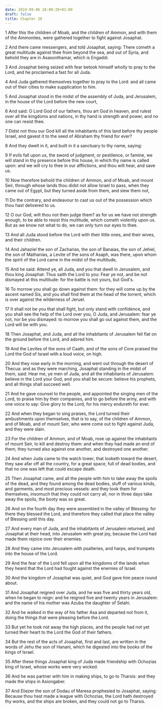```yaml
---
date: 2024-09-06 20:00:28+02:00
draft: false
title: Chapter 20
---
```




1 After this the children of Moab, and the children of Ammon, and with them of the Ammonites, were gathered together to fight against Josaphat.

2 And there came messengers, and told Josaphat, saying: There cometh a great multitude against thee from beyond the sea, and out of Syria, and behold they are in Asasonthamar, which is Engaddi.

3 And Josaphat being seized with fear betook himself wholly to pray to the Lord, and he proclaimed a fast for all Juda.

4 And Juda gathered themselves together to pray to the Lord: and all came out of their cities to make supplication to him.

5 And Josaphat stood in the midst of the assembly of Juda, and Jerusalem, in the house of the Lord before the new court,

6 And said: O Lord God of our fathers, thou art God in heaven, and rulest over all the kingdoms and nations, in thy hand is strength and power, and no one can resist thee.

7 Didst not thou our God kill all the inhabitants of this land before thy people Israel, and gavest it to the seed of Abraham thy friend for ever?

8 And they dwelt in it, and built in it a sanctuary to thy name, saying:

9 If evils fall upon us, the sword of judgment, or pestilence, or famine, we will stand in thy presence before this house, in which thy name is called upon: and we will cry to thee in our afflictions, and thou wilt hear, and save us.

10 Now therefore behold the children of Ammon, and of Moab, and mount Seir, through whose lands thou didst not allow Israel to pass, when they came out of Egypt, but they turned aside from them, and slew them not,

11 Do the contrary, and endeavour to cast us out of the possession which thou hast delivered to us.

12 O our God, wilt thou not then judge them? as for us we have not strength enough, to be able to resist this multitude, which cometh violently upon us. But as we know not what to do, we can only turn our eyes to thee.

13 And all Juda stood before the Lord with their little ones, and their wives, and their children.

14 And Jahaziel the son of Zacharias, the son of Banaias, the son of Jehiel, the son of Mathanias, a Levite of the sons of Asaph, was there, upon whom the spirit of the Lord came in the midst of the multitude,

15 And he said: Attend ye, all Juda, and you that dwell in Jerusalem, and thou king Josaphat: Thus saith the Lord to you: Fear ye not, and be not dismayed at this multitude: for the battle is not yours, but God's.

16 To morrow you shall go down against them: for they will come up by the ascent named Sis, and you shall find them at the head of the torrent, which is over against the wilderness of Jeruel.

17 It shall not be you that shall fight, but only stand with confidence, and you shall see the help of the Lord over you, O Juda, and Jerusalem: fear ye not, nor be you dismayed: to morrow you shall go out against them, and the Lord will be with you.

18 Then Josaphat, and Juda, and all the inhabitants of Jerusalem fell flat on the ground before the Lord, and adored him.

19 And the Levites of the sons of Caath, and of the sons of Core praised the Lord the God of Israel with a loud voice, on high.

20 And they rose early in the morning, and went out through the desert of Thecua: and as they were marching, Josaphat standing in the midst of them, said: Hear me, ye men of Juda, and all the inhabitants of Jerusalem: believe in the Lord your God, and you shall be secure: believe his prophets, and all things shall succeed well.

21 And he gave counsel to the people, and appointed the singing men of the Lord, to praise him by their companies, and to go before the army, and with one voice to say: Give glory to the Lord, for his mercy endureth for ever.

22 And when they began to sing praises, the Lord turned their ambushments upon themselves, that is to say, of the children of Ammon, and of Moab, and of mount Seir, who were come out to fight against Juda, and they were slain.

23 For the children of Ammon, and of Moab, rose up against the inhabitants of mount Seir, to kill and destroy them: and when they had made an end of them, they turned also against one another, and destroyed one another.

24 And when Juda came to the watch tower, that looketh toward the desert, they saw afar off all the country, for a great space, full of dead bodies, and that no one was left that could escape death.

25 Then Josaphat came, and all the people with him to take away the spoils of the dead, and they found among the dead bodies, stuff of various kinds, and garments, and most precious vessels: and they took them for themselves, insomuch that they could not carry all, nor in three days take away the spoils, the booty was so great.

26 And on the fourth day they were assembled in the valley of Blessing: for there they blessed the Lord, and therefore they called that place the valley of Blessing until this day.

27 And every man of Juda, and the inhabitants of Jerusalem returned, and Josaphat at their head, into Jerusalem with great joy, because the Lord had made them rejoice over their enemies.

28 And they came into Jerusalem with psalteries, and harps, and trumpets into the house of the Lord.

29 And the fear of the Lord fell upon all the kingdoms of the lands when they heard that the Lord had fought against the enemies of Israel.

30 And the kingdom of Josaphat was quiet, and God gave him peace round about.

31 And Josaphat reigned over Juda, and he was five and thirty years old, when he began to reign: and he reigned five and twenty years in Jerusalem: and the name of his mother was Azuba the daughter of Selahi.

32 And he walked in the way of his father Asa and departed not from it, doing the things that were pleasing before the Lord.

33 But yet he took not away the high places, and the people had not yet turned their heart to the Lord the God of their fathers.

34 But the rest of the acts of Josaphat, first and last, are written in the words of Jehu the son of Hanani, which he digested into the books of the kings of Israel.

35 After these things Josaphat king of Juda made friendship with Ochozias king of Israel, whose works were very wicked.

36 And he was partner with him in making ships, to go to Tharsis: and they made the ships in Asiongaber.

37 And Eliezer the son of Dodau of Maresa prophesied to Josaphat, saying: Because thou hast made a league with Ochozias, the Lord hath destroyed thy works, and the ships are broken, and they could not go to Tharsis.

